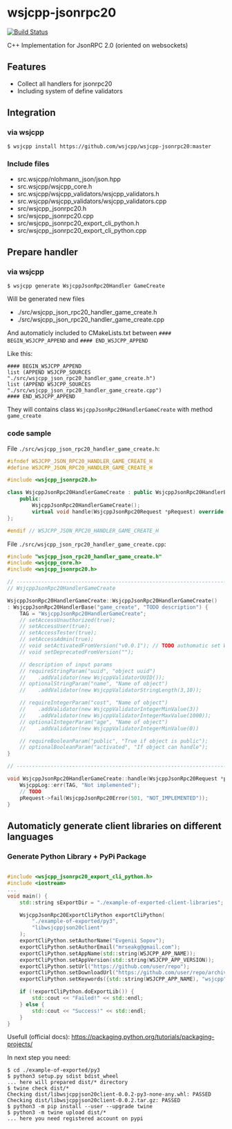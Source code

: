 # wsjcpp-jsonrpc20

[![Build Status](https://api.travis-ci.com/wsjcpp/wsjcpp-jsonrpc20.svg?branch=master)](https://travis-ci.com/wsjcpp/wsjcpp-jsonrpc20)

C++ Implementation for JsonRPC 2.0 (oriented on websockets)

## Features

* Collect all handlers for jsonrpc20
* Including system of define validators

## Integration

### via wsjcpp

```
$ wsjcpp install https://github.com/wsjcpp/wsjcpp-jsonrpc20:master
```

### Include files

* src.wsjcpp/nlohmann_json/json.hpp
* src.wsjcpp/wsjcpp_core.h
* src.wsjcpp/wsjcpp_validators/wsjcpp_validators.h
* src.wsjcpp/wsjcpp_validators/wsjcpp_validators.cpp
* src/wsjcpp_jsonrpc20.h
* src/wsjcpp_jsonrpc20.cpp
* src/wsjcpp_jsonrpc20_export_cli_python.h
* src/wsjcpp_jsonrpc20_export_cli_python.cpp

## Prepare handler

### via wsjcpp

```
$ wsjcpp generate WsjcppJsonRpc20Handler GameCreate
```

Will be generated new files 

- ./src/wsjcpp_json_rpc20_handler_game_create.h
- ./src/wsjcpp_json_rpc20_handler_game_create.cpp

And automaticly included to CMakeLists.txt between `#### BEGIN_WSJCPP_APPEND` and `#### END_WSJCPP_APPEND`

Like this:
```
#### BEGIN_WSJCPP_APPEND
list (APPEND WSJCPP_SOURCES "./src/wsjcpp_json_rpc20_handler_game_create.h")
list (APPEND WSJCPP_SOURCES "./src/wsjcpp_json_rpc20_handler_game_create.cpp")
#### END_WSJCPP_APPEND
```

They will contains class `WsjcppJsonRpc20HandlerGameCreate` with method `game_create`


### code sample

File `./src/wsjcpp_json_rpc20_handler_game_create.h`:

``` cpp
#ifndef WSJCPP_JSON_RPC20_HANDLER_GAME_CREATE_H
#define WSJCPP_JSON_RPC20_HANDLER_GAME_CREATE_H

#include <wsjcpp_jsonrpc20.h>

class WsjcppJsonRpc20HandlerGameCreate : public WsjcppJsonRpc20HandlerBase {
    public:
        WsjcppJsonRpc20HandlerGameCreate();
        virtual void handle(WsjcppJsonRpc20Request *pRequest) override;
};

#endif // WSJCPP_JSON_RPC20_HANDLER_GAME_CREATE_H
```

File `./src/wsjcpp_json_rpc20_handler_game_create.cpp`:

``` cpp
#include "wsjcpp_json_rpc20_handler_game_create.h"
#include <wsjcpp_core.h>
#include <wsjcpp_jsonrpc20.h>

// ---------------------------------------------------------------------
// WsjcppJsonRpc20HandlerGameCreate

WsjcppJsonRpc20HandlerGameCreate::WsjcppJsonRpc20HandlerGameCreate() 
: WsjcppJsonRpc20HandlerBase("game_create", "TODO description") {
    TAG = "WsjcppJsonRpc20HandlerGameCreate";
    // setAccessUnauthorized(true);
    // setAccessUser(true);
    // setAccessTester(true);
    // setAccessAdmin(true);
    // void setActivatedFromVersion("v0.0.1"); // TODO authomatic set WSJCPP_APP_VERSION
    // void setDeprecatedFromVersion("");

    // description of input params
    // requireStringParam("uuid", "object uuid")
    //    .addValidator(new WsjcppValidatorUUID());
    // optionalStringParam("name", "Name of object")
    //    .addValidator(new WsjcppValidatorStringLength(3,10));

    // requireIntegerParam("cost", "Name of object")
    //    .addValidator(new WsjcppValidatorIntegerMinValue(3))
    //    .addValidator(new WsjcppValidatorIntegerMaxValue(1000));
    // optionalIntegerParam("age", "Name of object")
    //    .addValidator(new WsjcppValidatorIntegerMinValue(0))

    // requireBooleanParam("public", "True if object is public");
    // optionalBooleanParam("activated", "If object can handle");
}

// ---------------------------------------------------------------------

void WsjcppJsonRpc20HandlerGameCreate::handle(WsjcppJsonRpc20Request *pRequest) {
    WsjcppLog::err(TAG, "Not implemented");
    // TODO
    pRequest->fail(WsjcppJsonRpc20Error(501, "NOT_IMPLEMENTED"));
}
```


## Automaticly generate client libraries on different languages

### Generate Python Library + PyPi Package

``` cpp

#include <wsjcpp_jsonrpc20_export_cli_python.h>
#include <iostream>
... 
void main() {
    std::string sExportDir = "./example-of-exported-client-libraries";

    WsjcppJsonRpc20ExportCliPython exportCliPython(
        "./example-of-exported/py3",
        "libwsjcppjson20client"
    );
    exportCliPython.setAuthorName("Evgenii Sopov");
    exportCliPython.setAuthorEmail("mrseakg@gmail.com");
    exportCliPython.setAppName(std::string(WSJCPP_APP_NAME));
    exportCliPython.setAppVersion(std::string(WSJCPP_APP_VERSION));
    exportCliPython.setUrl("https://github.com/user/repo");
    exportCliPython.setDownloadUrl("https://github.com/user/repo/archive/" + std::string(WSJCPP_APP_NAME) + ".tar.gz");
    exportCliPython.setKeywords({std::string(WSJCPP_APP_NAME), "wsjcpp", "wsjcpp-jsonrpc20", "example-python-client"});

    if (!exportCliPython.doExportLib()) {
        std::cout << "Failed!" << std::endl;
    } else {
        std::cout << "Success!" << std::endl;
    }
}
```

Usefull (official docs): https://packaging.python.org/tutorials/packaging-projects/


In next step you need:

```
$ cd ./example-of-exported/py3
$ python3 setup.py sdist bdist_wheel
... here will prepared dist/* directory
$ twine check dist/*
Checking dist/libwsjcppjson20client-0.0.2-py3-none-any.whl: PASSED
Checking dist/libwsjcppjson20client-0.0.2.tar.gz: PASSED
$ python3 -m pip install --user --upgrade twine
$ python3 -m twine upload dist/*
... here you need registered account on pypi
```

